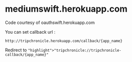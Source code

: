 # mediumswift.herokuapp.com

Code courtesy of oauthswift.herokuapp.com

You can set callback url : 

`http://tripchronicle.herokuapp.com/callback/{app_name}`

Redirect to `"highlight">"tripchronicle://tripchronicle-callback/{app_name}"`
